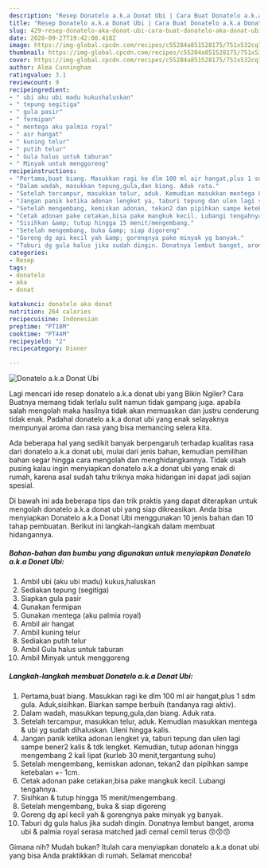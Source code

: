 ```yaml
---
description: "Resep Donatelo a.k.a Donat Ubi | Cara Buat Donatelo a.k.a Donat Ubi Yang Mudah Dan Praktis"
title: "Resep Donatelo a.k.a Donat Ubi | Cara Buat Donatelo a.k.a Donat Ubi Yang Mudah Dan Praktis"
slug: 429-resep-donatelo-aka-donat-ubi-cara-buat-donatelo-aka-donat-ubi-yang-mudah-dan-praktis
date: 2020-09-27T19:42:08.418Z
image: https://img-global.cpcdn.com/recipes/c55284a851528175/751x532cq70/donatelo-aka-donat-ubi-foto-resep-utama.jpg
thumbnail: https://img-global.cpcdn.com/recipes/c55284a851528175/751x532cq70/donatelo-aka-donat-ubi-foto-resep-utama.jpg
cover: https://img-global.cpcdn.com/recipes/c55284a851528175/751x532cq70/donatelo-aka-donat-ubi-foto-resep-utama.jpg
author: Alma Cunningham
ratingvalue: 3.1
reviewcount: 9
recipeingredient:
- " ubi aku ubi madu kukushaluskan"
- " tepung segitiga"
- " gula pasir"
- " fermipan"
- " mentega aku palmia royal"
- " air hangat"
- " kuning telur"
- " putih telur"
- " Gula halus untuk taburan"
- " Minyak untuk menggoreng"
recipeinstructions:
- "Pertama,buat biang. Masukkan ragi ke dlm 100 ml air hangat,plus 1 sdm gula. Aduk,sisihkan. Biarkan sampe berbuih (tandanya ragi aktiv)."
- "Dalam wadah, masukkan tepung,gula,dan biang. Aduk rata."
- "Setelah tercampur, masukkan telur, aduk. Kemudian masukkan mentega &amp; ubi yg sudah dihaluskan. Uleni hingga kalis."
- "Jangan panik ketika adonan lengket ya, taburi tepung dan ulen lagi sampe bener2 kalis &amp; tdk lengket. Kemudian, tutup adonan hingga mengembang 2 kali lipat (kurleb 30 menit,tergantung suhu)"
- "Setelah mengembang, kemiskan adonan, tekan2 dan pipihkan sampe ketebalan +- 1cm."
- "Cetak adonan pake cetakan,bisa pake mangkuk kecil. Lubangi tengahnya."
- "Sisihkan &amp; tutup hingga 15 menit/mengembang."
- "Setelah mengembang, buka &amp; siap digoreng"
- "Goreng dg api kecil yah &amp; gorengnya pake minyak yg banyak."
- "Taburi dg gula halus jika sudah dingin. Donatnya lembut banget, aroma ubi &amp; palmia royal serasa matched jadi cemal cemil terus 😚😚😚"
categories:
- Resep
tags:
- donatelo
- aka
- donat

katakunci: donatelo aka donat 
nutrition: 264 calories
recipecuisine: Indonesian
preptime: "PT18M"
cooktime: "PT44M"
recipeyield: "2"
recipecategory: Dinner

---
```



![Donatelo a.k.a Donat Ubi](https://img-global.cpcdn.com/recipes/c55284a851528175/751x532cq70/donatelo-aka-donat-ubi-foto-resep-utama.jpg)

Lagi mencari ide resep donatelo a.k.a donat ubi yang Bikin Ngiler? Cara Buatnya memang tidak terlalu sulit namun tidak gampang juga. apabila salah mengolah maka hasilnya tidak akan memuaskan dan justru cenderung tidak enak. Padahal donatelo a.k.a donat ubi yang enak selayaknya mempunyai aroma dan rasa yang bisa memancing selera kita.



Ada beberapa hal yang sedikit banyak berpengaruh terhadap kualitas rasa dari donatelo a.k.a donat ubi, mulai dari jenis bahan, kemudian pemilihan bahan segar hingga cara mengolah dan menghidangkannya. Tidak usah pusing kalau ingin menyiapkan donatelo a.k.a donat ubi yang enak di rumah, karena asal sudah tahu triknya maka hidangan ini dapat jadi sajian spesial.


Di bawah ini ada beberapa tips dan trik praktis yang dapat diterapkan untuk mengolah donatelo a.k.a donat ubi yang siap dikreasikan. Anda bisa menyiapkan Donatelo a.k.a Donat Ubi menggunakan 10 jenis bahan dan 10 tahap pembuatan. Berikut ini langkah-langkah dalam membuat hidangannya.

<!--inarticleads1-->

##### Bahan-bahan dan bumbu yang digunakan untuk menyiapkan Donatelo a.k.a Donat Ubi:

1. Ambil  ubi (aku ubi madu) kukus,haluskan
1. Sediakan  tepung (segitiga)
1. Siapkan  gula pasir
1. Gunakan  fermipan
1. Gunakan  mentega (aku palmia royal)
1. Ambil  air hangat
1. Ambil  kuning telur
1. Sediakan  putih telur
1. Ambil  Gula halus untuk taburan
1. Ambil  Minyak untuk menggoreng




<!--inarticleads2-->

##### Langkah-langkah membuat Donatelo a.k.a Donat Ubi:

1. Pertama,buat biang. Masukkan ragi ke dlm 100 ml air hangat,plus 1 sdm gula. Aduk,sisihkan. Biarkan sampe berbuih (tandanya ragi aktiv).
1. Dalam wadah, masukkan tepung,gula,dan biang. Aduk rata.
1. Setelah tercampur, masukkan telur, aduk. Kemudian masukkan mentega &amp; ubi yg sudah dihaluskan. Uleni hingga kalis.
1. Jangan panik ketika adonan lengket ya, taburi tepung dan ulen lagi sampe bener2 kalis &amp; tdk lengket. Kemudian, tutup adonan hingga mengembang 2 kali lipat (kurleb 30 menit,tergantung suhu)
1. Setelah mengembang, kemiskan adonan, tekan2 dan pipihkan sampe ketebalan +- 1cm.
1. Cetak adonan pake cetakan,bisa pake mangkuk kecil. Lubangi tengahnya.
1. Sisihkan &amp; tutup hingga 15 menit/mengembang.
1. Setelah mengembang, buka &amp; siap digoreng
1. Goreng dg api kecil yah &amp; gorengnya pake minyak yg banyak.
1. Taburi dg gula halus jika sudah dingin. Donatnya lembut banget, aroma ubi &amp; palmia royal serasa matched jadi cemal cemil terus 😚😚😚




Gimana nih? Mudah bukan? Itulah cara menyiapkan donatelo a.k.a donat ubi yang bisa Anda praktikkan di rumah. Selamat mencoba!
